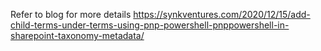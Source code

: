 Refer to blog for more details
https://synkventures.com/2020/12/15/add-child-terms-under-terms-using-pnp-powershell-pnppowershell-in-sharepoint-taxonomy-metadata/
